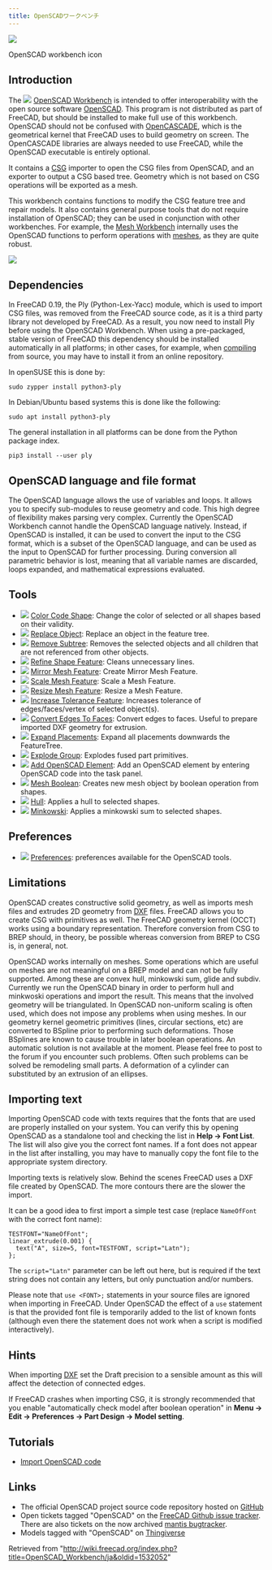```yaml
---
title: OpenSCADワークベンチ
---
```


![](/images/Workbench_OpenSCAD.svg)

OpenSCAD workbench icon

## Introduction

The ![](/images/Workbench_OpenSCAD.svg) [OpenSCAD Workbench](/OpenSCAD_Workbench "OpenSCAD Workbench") is intended to offer interoperability with the open source software [OpenSCAD](http://www.openscad.org/). This program is not distributed as part of FreeCAD, but should be installed to make full use of this workbench. OpenSCAD should not be confused with [OpenCASCADE](/OpenCASCADE "OpenCASCADE"), which is the geometrical kernel that FreeCAD uses to build geometry on screen. The OpenCASCADE libraries are always needed to use FreeCAD, while the OpenSCAD executable is entirely optional.

It contains a [CSG](/OpenSCAD_CSG "OpenSCAD CSG") importer to open the CSG files from OpenSCAD, and an exporter to output a CSG based tree. Geometry which is not based on CSG operations will be exported as a mesh.

This workbench contains functions to modify the CSG feature tree and repair models. It also contains general purpose tools that do not require installation of OpenSCAD; they can be used in conjunction with other workbenches. For example, the [Mesh Workbench](/Mesh_Workbench "Mesh Workbench") internally uses the OpenSCAD functions to perform operations with [meshes](/Mesh "Mesh"), as they are quite robust.

![](/images/OpenSCADexamaple1.png)

## Dependencies

In FreeCAD 0.19, the Ply (Python-Lex-Yacc) module, which is used to import CSG files, was removed from the FreeCAD source code, as it is a third party library not developed by FreeCAD. As a result, you now need to install Ply before using the OpenSCAD Workbench. When using a pre-packaged, stable version of FreeCAD this dependency should be installed automatically in all platforms; in other cases, for example, when [compiling](/Compiling "Compiling") from source, you may have to install it from an online repository.

In openSUSE this is done by:

```
sudo zypper install python3-ply

```

In Debian/Ubuntu based systems this is done like the following:

```
sudo apt install python3-ply

```

The general installation in all platforms can be done from the Python package index.

```
pip3 install --user ply

```

## OpenSCAD language and file format

The OpenSCAD language allows the use of variables and loops. It allows you to specify sub-modules to reuse geometry and code. This high degree of flexibility makes parsing very complex. Currently the OpenSCAD Workbench cannot handle the OpenSCAD language natively.
Instead, if OpenSCAD is installed, it can be used to convert the input to the CSG format, which is a subset of the OpenSCAD language, and can be used as the input to OpenSCAD for further processing.
During conversion all parametric behavior is lost, meaning that all variable names are discarded, loops expanded, and mathematical expressions evaluated.

## Tools

- ![](/images/OpenSCAD_ColorCodeShape.svg) [Color Code Shape](/OpenSCAD_ColorCodeShape "OpenSCAD ColorCodeShape"): Change the color of selected or all shapes based on their validity.
- ![](/images/OpenSCAD_ReplaceObject.svg) [Replace Object](/OpenSCAD_ReplaceObject "OpenSCAD ReplaceObject"): Replace an object in the feature tree.
- ![](/images/OpenSCAD_RemoveSubtree.svg) [Remove Subtree](/OpenSCAD_RemoveSubtree "OpenSCAD RemoveSubtree"): Removes the selected objects and all children that are not referenced from other objects.
- ![](/images/OpenSCAD_RefineShapeFeature.svg) [Refine Shape Feature](/OpenSCAD_RefineShapeFeature "OpenSCAD RefineShapeFeature"): Cleans unnecessary lines.
- ![](/images/OpenSCAD_MirrorMeshFeature.svg) [Mirror Mesh Feature](/OpenSCAD_MirrorMeshFeature "OpenSCAD MirrorMeshFeature"): Create Mirror Mesh Feature.
- ![](/images/OpenSCAD_ScaleMeshFeature.svg) [Scale Mesh Feature](/OpenSCAD_ScaleMeshFeature "OpenSCAD ScaleMeshFeature"): Scale a Mesh Feature.
- ![](/images/OpenSCAD_ResizeMeshFeature.svg) [Resize Mesh Feature](/OpenSCAD_ResizeMeshFeature "OpenSCAD ResizeMeshFeature"): Resize a Mesh Feature.
- ![](/images/OpenSCAD_IncreaseToleranceFeature.svg) [Increase Tolerance Feature](/OpenSCAD_IncreaseToleranceFeature "OpenSCAD IncreaseToleranceFeature"): Increases tolerance of edges/faces/vertex of selected object(s).
- ![](/images/OpenSCAD_Edgestofaces.svg) [Convert Edges To Faces](/OpenSCAD_Edgestofaces "OpenSCAD Edgestofaces"): Convert edges to faces. Useful to prepare imported DXF geometry for extrusion.
- ![](/images/OpenSCAD_ExpandPlacements.svg) [Expand Placements](/OpenSCAD_ExpandPlacements "OpenSCAD ExpandPlacements"): Expand all placements downwards the FeatureTree.
- ![](/images/OpenSCAD_ExplodeGroup.svg) [Explode Group](/OpenSCAD_ExplodeGroup "OpenSCAD ExplodeGroup"): Explodes fused part primitives.
- ![](/images/OpenSCAD_AddOpenSCADElement.svg) [Add OpenSCAD Element](/OpenSCAD_AddOpenSCADElement "OpenSCAD AddOpenSCADElement"): Add an OpenSCAD element by entering OpenSCAD code into the task panel.
- ![](/images/OpenSCAD_MeshBoolean.svg) [Mesh Boolean](/OpenSCAD_MeshBoolean "OpenSCAD MeshBoolean"): Creates new mesh object by boolean operation from shapes.
- ![](/images/OpenSCAD_Hull.svg) [Hull](/OpenSCAD_Hull "OpenSCAD Hull"): Applies a hull to selected shapes.
- ![](/images/OpenSCAD_Minkowski.svg) [Minkowski](/OpenSCAD_Minkowski "OpenSCAD Minkowski"): Applies a minkowski sum to selected shapes.

## Preferences

- ![](/images/Std_DlgPreferences.svg) [Preferences](/OpenSCAD_Preferences "OpenSCAD Preferences"): preferences available for the OpenSCAD tools.

## Limitations

OpenSCAD creates constructive solid geometry, as well as imports mesh files and extrudes 2D geometry from [DXF](/DXF "DXF") files. FreeCAD allows you to create CSG with primitives as well. The FreeCAD geometry kernel (OCCT) works using a boundary representation. Therefore conversion from CSG to BREP should, in theory, be possible whereas conversion from BREP to CSG is, in general, not.

OpenSCAD works internally on meshes. Some operations which are useful on meshes are not meaningful on a BREP model and can not be fully supported. Among these are convex hull, minkowski sum, glide and subdiv. Currently we run the OpenSCAD binary in order to perform hull and minkwoski operations and import the result. This means that the involved geometry will be triangulated. In OpenSCAD non-uniform scaling is often used, which does not impose any problems when using meshes. In our geometry kernel geometric primitives (lines, circular sections, etc) are converted to BSpline prior to performing such deformations. Those BSplines are known to cause trouble in later boolean operations. An automatic solution is not available at the moment. Please feel free to post to the forum if you encounter such problems. Often such problems can be solved be remodeling small parts. A deformation of a cylinder can substituted by an extrusion of an ellipses.

## Importing text

Importing OpenSCAD code with texts requires that the fonts that are used are properly installed on your system. You can verify this by opening OpenSCAD as a standalone tool and checking the list in **Help → Font List**. The list will also give you the correct font names. If a font does not appear in the list after installing, you may have to manually copy the font file to the appropriate system directory.

Importing texts is relatively slow. Behind the scenes FreeCAD uses a DXF file created by OpenSCAD. The more contours there are the slower the import.

It can be a good idea to first import a simple test case (replace `NameOfFont` with the correct font name):

```
TESTFONT="NameOfFont";
linear_extrude(0.001) {
  text("A", size=5, font=TESTFONT, script="Latn");
};

```

The `script="Latn"` parameter can be left out here, but is required if the text string does not contain any letters, but only punctuation and/or numbers.

Please note that `use <FONT>;` statements in your source files are ignored when importing in FreeCAD. Under OpenSCAD the effect of a `use` statement is that the provided font file is temporarily added to the list of known fonts (although even there the statement does not work when a script is modified interactively).

## Hints

When importing [DXF](/DXF "DXF") set the Draft precision to a sensible amount as this will affect the detection of connected edges.

If FreeCAD crashes when importing CSG, it is strongly recommended that you enable "automatically check model after boolean operation" in **Menu → Edit → Preferences → Part Design → Model setting**.

## Tutorials

- [Import OpenSCAD code](/Import_OpenSCAD_code "Import OpenSCAD code")

## Links

- The official OpenSCAD project source code repository hosted on [GitHub](https://github.com/openscad/openscad)
- Open tickets tagged "OpenSCAD" on the [FreeCAD Github issue tracker](https://github.com/FreeCAD/FreeCAD/labels/WB%20OpenSCAD). There are also tickets on the now archived [mantis bugtracker](https://freecadweb.org/tracker/search.php?tag_string=OpenSCAD).
- Models tagged with "OpenSCAD" on [Thingiverse](http://www.thingiverse.com/tag:openscad)

Retrieved from "<http://wiki.freecad.org/index.php?title=OpenSCAD_Workbench/ja&oldid=1532052>"
